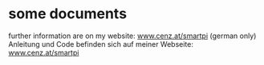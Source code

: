 # some documents

further information are on my website: www.cenz.at/smartpi (german only)
Anleitung und Code befinden sich auf meiner Webseite: www.cenz.at/smartpi
